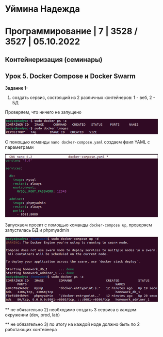 # Уймина Надежда

# Программирование | 7 | 3528 / 3527 | 05.10.2022

## Контейнеризация (семинары)

## Урок 5. Docker Compose и Docker Swarm

**Задание 1:**

1) создать сервис, состоящий из 2 различных контейнеров: 1 - веб, 2 - БД

Проверяем, что ничего не запущено

![скрин выполненой работы](Screen/Homework5_1.png)

С помощью команды `nano docker-compose.yaml` создаем фаил YAML с параметрами

![скрин выполненой работы](Screen/Homework5_2.png)

Запускаем проект с помощью команды `docker-compose up`, проверяем запустилась БД и phpmyadmin

![скрин выполненой работы](Screen/Homework5_3.png)

** не обязательно 2) необходимо создать 3 сервиса в каждом окружении (dev, prod, lab)



** не обязательно 3) по итогу на каждой ноде должно быть по 2 работающих контейнера




